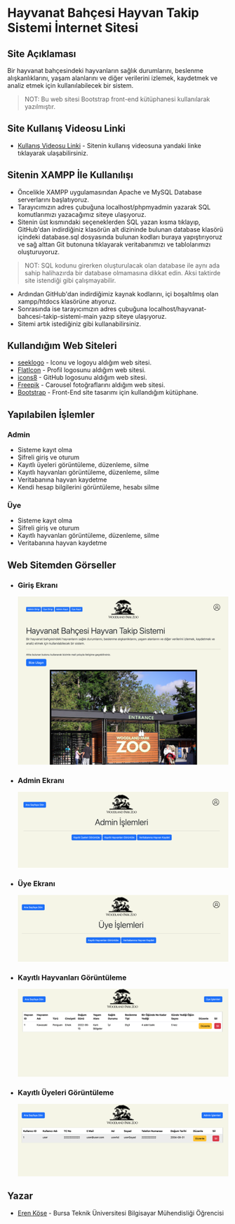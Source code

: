 # Hayvanat Bahçesi Hayvan Takip Sistemi İnternet Sitesi
## Site Açıklaması
Bir hayvanat bahçesindeki hayvanların sağlık durumlarını, beslenme
alışkanlıklarını, yaşam alanlarını ve diğer verilerini izlemek, kaydetmek ve analiz etmek için kullanılabilecek
bir sistem.
> NOT: Bu web sitesi Bootstrap front-end kütüphanesi kullanılarak yazılmıştır. 
## Site Kullanış Videosu Linki
* [Kullanış Videosu Linki](https://youtu.be/qEXkgVCYsDw) - Sitenin kullanış videosuna yandaki linke tıklayarak ulaşabilirsiniz.
## Sitenin XAMPP İle Kullanılışı
* Öncelikle XAMPP uygulamasından Apache ve MySQL Database serverlarını başlatıyoruz.
* Tarayıcımızın adres çubuğuna localhost/phpmyadmin yazarak SQL komutlarımızı yazacağımız siteye ulaşıyoruz.
* Sitenin üst kısmındaki seçeneklerden SQL yazan kısma tıklayıp, GitHub'dan indirdiğiniz klasörün alt dizininde bulunan database klasörü içindeki database.sql dosyasında bulunan kodları buraya yapıştırıyoruz ve sağ alttan Git butonuna tıklayarak veritabanımızı ve tablolarımızı oluşturuyoruz.
 > NOT: SQL kodunu girerken oluşturulacak olan database ile aynı ada sahip halihazırda bir database olmamasına dikkat edin. Aksi taktirde site istendiği gibi çalışmayabilir.  
* Ardından GitHub'dan indirdiğimiz kaynak kodlarını, içi boşaltılmış olan xampp/htdocs klasörüne atıyoruz.
* Sonrasında ise tarayıcımızın adres çubuğuna localhost/hayvanat-bahcesi-takip-sistemi-main yazıp siteye ulaşıyoruz.
* Sitemi artık istediğiniz gibi kullanabilirsiniz.

## Kullandığım Web Siteleri
* [seeklogo](https://seeklogo.com/free-vector-logos/zoo) - Iconu ve logoyu aldığım web sitesi.
* [FlatIcon](https://www.flaticon.com/free-icon/profile_6522516) - Profil logosunu aldığım web sitesi.
* [icons8](https://icons8.com/icons/set/github--white) - GitHub logosunu aldığım web sitesi.
* [Freepik](https://www.seattleandsound.com/woodland-park-zoo/) - Carousel fotoğraflarını aldığım web sitesi.
* [Bootstrap](https://getbootstrap.com/docs/4.6/getting-started/introduction/) - Front-End site tasarımı için kullandığım kütüphane.
## Yapılabilen İşlemler
### Admin
* Sisteme kayıt olma
* Şifreli giriş ve oturum
* Kayıtlı üyeleri görüntüleme, düzenleme, silme
* Kayıtlı hayvanları görüntüleme, düzenleme, silme
* Veritabanına hayvan kaydetme
* Kendi hesap bilgilerini görüntüleme, hesabı silme
### Üye
* Sisteme kayıt olma
* Şifreli giriş ve oturum
* Kayıtlı hayvanları görüntüleme, düzenleme, silme
* Veritabanına hayvan kaydetme
## Web Sitemden Görseller
* ### Giriş Ekranı
  ![](readmeImages/index.png)
* ### Admin Ekranı
  ![](readmeImages/adminPage.png)
* ### Üye Ekranı
  ![](readmeImages/userPage.png)
* ### Kayıtlı Hayvanları Görüntüleme
  ![](readmeImages/showAnimals.png)
* ### Kayıtlı Üyeleri Görüntüleme
  ![](readmeImages/showUsers.png)
## Yazar
* [Eren Köse](https://tr.linkedin.com/in/eren-k%C3%B6se-338936252?trk=people-guest_people_search-card) - Bursa Teknik Üniversitesi Bilgisayar Mühendisliği Öğrencisi
